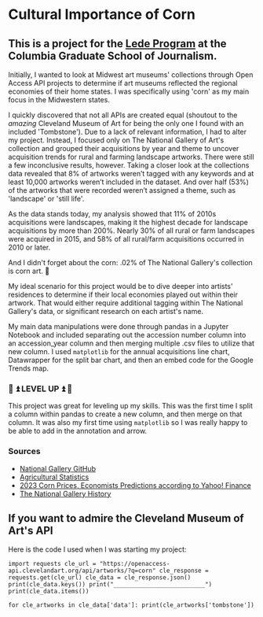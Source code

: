 # Cultural Importance of Corn
 
## This is a project for the [Lede Program](https://ledeprogram.com/how-to-apply/) at the Columbia Graduate School of Journalism. 

Initially, I wanted to look at Midwest art museums' collections through Open Access API projects to determine if art museums reflected the regional economies of their home states. I was specifically using 'corn' as my main focus in the Midwestern states.

I quickly discovered that not all APIs are created equal (shoutout to the *amazing* Cleveland Museum of Art for being the only one I found with an included 'Tombstone'). Due to a lack of relevant information, I had to alter my project. Instead, I focused only on The National Gallery of Art's collection and grouped their acquisitions by year and theme to uncover acquisition trends for rural and farming landscape artworks. There were still a few inconclusive results, however. Taking a closer look at the collections data revealed that 8% of artworks weren’t tagged with any keywords and at least 10,000 artworks weren’t included in the dataset. And over half (53%) of the artworks that were recorded weren’t assigned a theme, such as 'landscape' or 'still life'.

As the data stands today, my analysis showed that 11% of 2010s acquisitions were landscapes, making it the highest decade for landscape acquisitions by more than 200%. Nearly 30% of all rural or farm landscapes were acquired in 2015, and 58% of all rural/farm acquisitions occurred in 2010 or later.

And I didn't forget about the corn: .02% of The National Gallery's collection is corn art. 🌽

My ideal scenario for this project would be to dive deeper into artists' residences to determine if their local economies played out within their artwork. That would either require additional tagging within The National Gallery's data, or significant research on each artist's name. 

My main data manipulations were done through pandas in a Jupyter Notebook and included separating out the accession number column into an accession_year column and then merging multiple .csv files to utilize that new column. I used `matplotlib` for the annual acquisitions line chart, Datawrapper for the split bar chart, and then an embed code for the Google Trends map.

### 🍄 ⏫ LEVEL UP ⏫ 🍄
This project was great for leveling up my skills. This was the first time I split a column within pandas to create a new column, and then merge on that column. It was also my first time using `matplotlib` so I was really happy to be able to add in the annotation and arrow. 

### Sources
- [National Gallery GitHub](https://github.com/NationalGalleryOfArt/opendata)
- [Agricultural Statistics](https://www.ers.usda.gov/statefacts)
- [2023 Corn Prices, Economists Predictions according to Yahoo! Finance](https://finance.yahoo.com/news/us-corn-crop-withers-worst-162334551.html?guccounter=1&guce_referrer=aHR0cHM6Ly93d3cuZ29vZ2xlLmNvbS8&guce_referrer_sig=AQAAADa6XgKdlYkvxq57xWxVUlwADWG8ve3EFojunPLicnEzOo7OP5JxdwwvbnbNO19QorGsY9byN6CR1BIjKLo8a9EM-R8G8qrhDTljuYNcBXrL6R_nZbJ7uVBlHEZoUV2AbEdxhMurd7Hz4OF2K3H1TOP6jh7q58X-UOR33UeDLxgr)
- [The National Gallery History](https://www.nga.gov/research/gallery-archives/nga-history-timeline.html)

## If you want to admire the Cleveland Museum of Art's API

Here is the code I used when I was starting my project:

`import requests
cle_url = "https://openaccess-api.clevelandart.org/api/artworks/?q=corn"
cle_response = requests.get(cle_url)
cle_data = cle_response.json()
print(cle_data.keys())
print("__________________________")
print(cle_data.items())`

`for cle_artworks in cle_data['data']:
    print(cle_artworks['tombstone'])`
